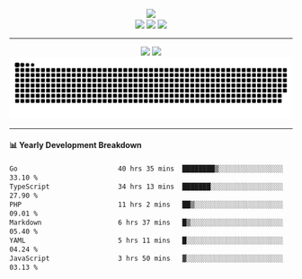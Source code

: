 <p align="center">
  <img src="https://readme-typing-svg.herokuapp.com?font=Fira+Code&pause=1000&color=FF69B4&center=true&vCenter=true&width=435&lines=%F0%9F%8F%B3%EF%B8%8F%E2%80%8D%E2%9A%A7%EF%B8%8F+BaiYi's+GitHub+Profile+%F0%9F%8F%B3%EF%B8%8F%E2%80%8D%E2%9A%A7%EF%B8%8F" />
  <br>
  <a href="https://mtf.wiki/"><img src="https://img.shields.io/static/v1?label=Gender&message=Male-To-Female&color=ff69b4&style=for-the-badge" /></a>
  <a href="https://github.com/WhiteElytra"><img src="https://img.shields.io/github/followers/WhiteElytra?label=github%20followers&logo=github&style=for-the-badge" /></a>
  <a href="https://twitter.com/WhiteElytra"><img src="https://img.shields.io/twitter/follow/WhiteElytra?label=twitter%20%40WhiteElytra&logo=twitter&style=for-the-badge" /></a>
</p>

-----

<p align="center">
  <img src="https://github-readme-stats.vercel.app/api?username=WhiteElytra&count_private=true&show_icons=true&theme=buefy" width="400" />
  <img src="https://streak-stats.demolab.com/?user=WhiteElytra" width="400" />
  <br>
  <img src="https://github.com/WhiteElytra/WhiteElytra/raw/output/github-contribution-grid-snake.svg" />
</p>

-----

#### 📊 Yearly Development Breakdown

<!--START_SECTION:waka-->

```text
Go                         40 hrs 35 mins  ████████▒░░░░░░░░░░░░░░░░   33.10 %
TypeScript                 34 hrs 13 mins  ███████░░░░░░░░░░░░░░░░░░   27.90 %
PHP                        11 hrs 2 mins   ██▒░░░░░░░░░░░░░░░░░░░░░░   09.01 %
Markdown                   6 hrs 37 mins   █▒░░░░░░░░░░░░░░░░░░░░░░░   05.40 %
YAML                       5 hrs 11 mins   █░░░░░░░░░░░░░░░░░░░░░░░░   04.24 %
JavaScript                 3 hrs 50 mins   ▓░░░░░░░░░░░░░░░░░░░░░░░░   03.13 %
```

<!--END_SECTION:waka-->
